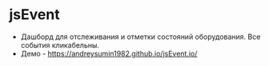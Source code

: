 # jsEvent
- Дашборд для отслеживания и отметки состояний оборудования. Все события кликабельны.
- Демо - https://andreysumin1982.github.io/jsEvent.io/
